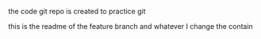the code git repo is created to practice git

this is the readme of the feature branch and whatever I change the contain
